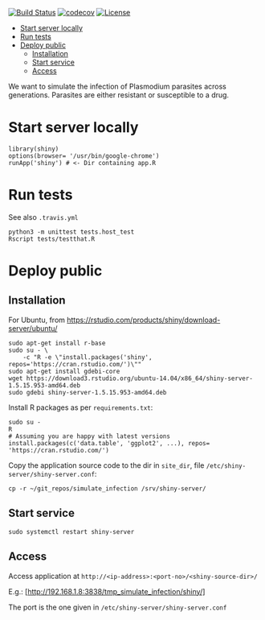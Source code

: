 [![Build Status](https://travis-ci.com/dariober/simulate-parasite-infection.svg?branch=main)](https://travis-ci.com/dariober/simulate-parasite-infection)
[![codecov](https://codecov.io/gh/dariober/simulate-parasite-infection/branch/main/graph/badge.svg)](https://codecov.io/gh/dariober/simulate-parasite-infection)
[![License](http://img.shields.io/badge/license-MIT-blue.svg)](https://github.com/dariober/simulate-parasite-infection)

<!-- vim-markdown-toc GFM -->

* [Start server locally](#start-server-locally)
* [Run tests](#run-tests)
* [Deploy public](#deploy-public)
    * [Installation](#installation)
    * [Start service](#start-service)
    * [Access](#access)

<!-- vim-markdown-toc -->

We want to simulate the infection of Plasmodium parasites across generations.
Parasites are either resistant or susceptible to a drug.

Start server locally
====================

```
library(shiny)
options(browser= '/usr/bin/google-chrome')
runApp('shiny') # <- Dir containing app.R
```

Run tests
=========

See also `.travis.yml`

```
python3 -m unittest tests.host_test
Rscript tests/testthat.R
```

Deploy public
=============

Installation
------------

For Ubuntu, from https://rstudio.com/products/shiny/download-server/ubuntu/

```
sudo apt-get install r-base
sudo su - \
    -c "R -e \"install.packages('shiny', repos='https://cran.rstudio.com/')\""
sudo apt-get install gdebi-core
wget https://download3.rstudio.org/ubuntu-14.04/x86_64/shiny-server-1.5.15.953-amd64.deb
sudo gdebi shiny-server-1.5.15.953-amd64.deb
```

Install R packages as per `requirements.txt`:

```
sudo su -
R
# Assuming you are happy with latest versions
install.packages(c('data.table', 'ggplot2', ...), repos= 'https://cran.rstudio.com/')
```

Copy the application source code to the dir in `site_dir`, file `/etc/shiny-server/shiny-server.conf`:

```
cp -r ~/git_repos/simulate_infection /srv/shiny-server/
```

Start service
-------------

```
sudo systemctl restart shiny-server
```

Access
------

Access application at `http://<ip-address>:<port-no>/<shiny-source-dir>/`

E.g.: [http://192.168.1.8:3838/tmp_simulate_infection/shiny/]

The port is the one given in `/etc/shiny-server/shiny-server.conf`

